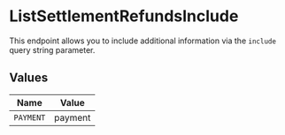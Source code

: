 # ListSettlementRefundsInclude

This endpoint allows you to include additional information via the `include` query string parameter.


## Values

| Name      | Value     |
| --------- | --------- |
| `PAYMENT` | payment   |